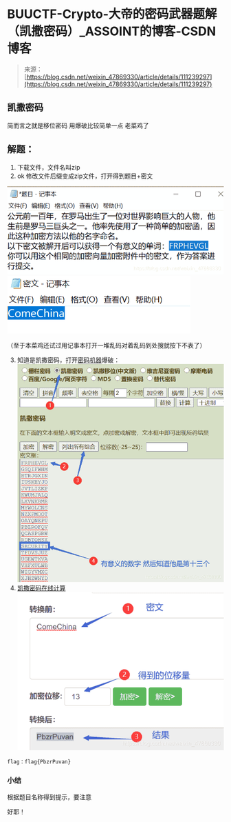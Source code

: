 <!--yml
category: 未分类
date: 2022-04-26 14:42:28
-->

# BUUCTF-Crypto-大帝的密码武器题解（凯撒密码）_ASSOINT的博客-CSDN博客

> 来源：[https://blog.csdn.net/weixin_47869330/article/details/111239297](https://blog.csdn.net/weixin_47869330/article/details/111239297)

## 凯撒密码

简而言之就是移位密码
用爆破比较简单一点 老菜鸡了

## 解题：

1.  下载文件，文件名叫zip
2.  ok 修改文件后缀变成zip文件，打开得到题目+密文

![在这里插入图片描述](img/e8933baf49f58dd039f9b504ea898422.png)![在这里插入图片描述](img/600c009b5e5d27fcf00bf4ad9d06fb8c.png)

（至于本菜鸡还试过用记事本打开一堆乱码对着乱码到处搜就按下不表了）

3.  知道是凯撒密码，打开[密码机器](http://www.ctftools.com/down/down/passwd/)爆破：
    ![在这里插入图片描述](img/5b4f51c4bb35d76e679dcc3871dd41cb.png)
4.  [凯撒密码在线计算](http://www.metools.info/code/c70.html)
    ![在这里插入图片描述](img/1bc631d0041b93088a2c4f2021ce9367.png)

```
flag：flag{PbzrPuvan} 
```

### 小结

根据题目名称得到提示，要注意

好耶！